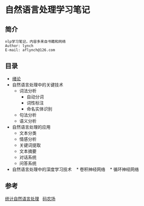 自然语言处理学习笔记
==================
## 简介
    nlp学习笔记，内容多来自书籍和网络
    Author: lynch
    E-mail: aflynch@126.com
## 目录
* [绪论](https://github.com/af1ynch/nlp-notebook/tree/master)
* 自然语言处理中的关键技术
    * 词法分析
        * 自动分词
        * 词性标注
        * 命名实体识别
     * 句法分析
     * 语义分析
* 自然语言处理的应用
    * 文本分类
    * 情感分析
    * 关键词提取
    * 文本摘要
    * 对话系统
    * 问答系统
* 自然语言处理中的深度学习技术
    * 卷积神经网络
    * 循环神经网络

## 参考
[统计自然语言处理](https://book.douban.com/subject/25746399/)   
[码农场](http://www.hankcs.com/)
